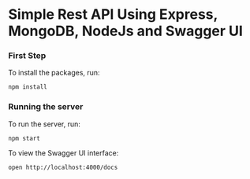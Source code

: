 # Simple Rest API Using Express, MongoDB, NodeJs and Swagger UI

### First Step
To install the packages, run:

```
npm install
```

### Running the server
To run the server, run:

```
npm start
```

To view the Swagger UI interface:

```
open http://localhost:4000/docs
```

